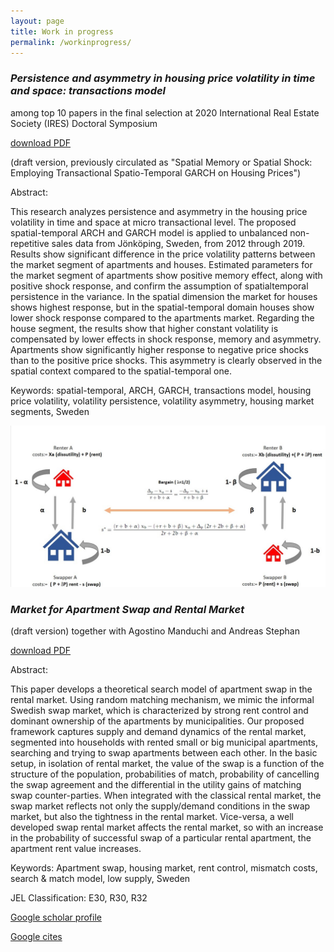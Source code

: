 ```yaml
---
layout: page
title: Work in progress
permalink: /workinprogress/
--- 
```




### *Persistence and asymmetry in housing price volatility in time and space: transactions model*
among top 10 papers in the final selection at 2020 International Real Estate Society (IRES) Doctoral Symposium

[download PDF](https://github.com/petaleks/petreskialeksandar.github.io/blob/d2d504e99f40ac4e0983a8973948584625d01b43/pdf/PhD_Persistence%20and%20asymmetry%20in%20housing%20price%20volatility%20in%20time%20and%20space_unbalanced%20transactions%20model_final_version.pdf)

(draft version, previously circulated as "Spatial Memory or Spatial Shock: Employing Transactional Spatio-Temporal GARCH on Housing Prices")

Abstract:

This research analyzes persistence and asymmetry in the housing price volatility in time and space at micro transactional level. The proposed spatial-temporal
ARCH and GARCH model is applied to unbalanced non-repetitive sales data from Jönköping, Sweden, from 2012 through 2019. Results show significant difference in
the price volatility patterns between the market segment of apartments and houses. Estimated parameters for the market segment of apartments show positive memory effect, along with positive shock response, and confirm the assumption of spatialtemporal persistence in the variance. In the spatial dimension the market for houses shows highest response, but in the spatial-temporal domain houses show lower shock response compared to the apartments market. Regarding the house segment, the results show that higher constant volatility is compensated by lower effects in shock response, memory and asymmetry. Apartments show significantly higher response to negative price shocks than to the positive price shocks. This asymmetry is clearly observed in the spatial context compared to the spatial-temporal one.

Keywords: spatial-temporal, ARCH, GARCH, transactions model, housing price volatility, volatility persistence, volatility asymmetry, housing market segments, Sweden

![Alt text](https://github.com/petaleks/petaleksandar/blob/master/assets/Swap_market_only.jpg?raw=true)

### *Market for Apartment Swap and Rental Market*
(draft version) together with Agostino Manduchi and Andreas Stephan 

[download PDF](https://papers.ssrn.com/sol3/papers.cfm?abstract_id=3416039)

Abstract:

This paper develops a theoretical search model of apartment swap in the rental market. Using random matching mechanism, we mimic the informal Swedish swap market, which is characterized by strong rent control and dominant ownership of the apartments by municipalities. Our proposed framework captures supply and demand dynamics of the rental market, segmented into households with rented small or big municipal apartments, searching and trying to swap apartments between each other. In the basic setup, in isolation of rental market, the value of the swap is a function of the structure of the population, probabilities of match, probability of cancelling the swap agreement and the differential in the utility gains of matching swap counter-parties. When integrated with the classical rental market, the swap market reflects not only the supply/demand conditions in the swap market, but also the tightness in the rental market. Vice-versa, a well developed swap rental market affects the rental market, so with an increase in the probability of successful swap of a particular rental apartment, the apartment rent value increases.

Keywords: Apartment swap, housing market, rent control, mismatch costs, search & match model, low supply, Sweden

JEL Classification: E30, R30, R32 



[Google scholar profile](https://scholar.google.com/citations?user=y9xrJXUAAAAJ&hl=en)

[Google cites](https://sites.google.com/view/aleksandar-petreski/home)
